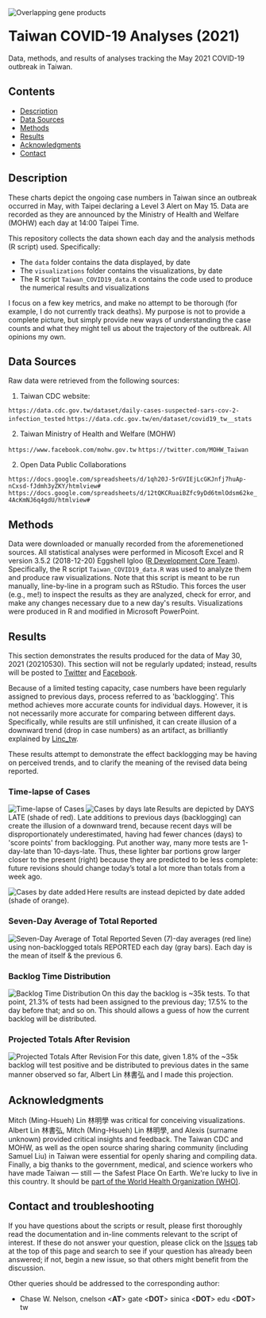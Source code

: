 <img src="https://github.com/chasewnelson/SARS-CoV-2-ORF3d/blob/master/images/cover_image.png?raw=true" title="Overlapping gene products" alt="Overlapping gene products" align="left" size="small">

# Taiwan COVID-19 Analyses (2021)
Data, methods, and results of analyses tracking the May 2021 COVID-19 outbreak in Taiwan.


## <a name="contents"></a>Contents

* [Description](#description)
* [Data Sources](#data-sources)
* [Methods](#methods)
* [Results](#results)
* [Acknowledgments](#acknowledgments)
* [Contact](#contact)


## <a name="description"></a>Description

These charts depict the ongoing case numbers in Taiwan since an outbreak occurred in May, with Taipei declaring a Level 3 Alert on May 15. Data are recorded as they are announced by the Ministry of Health and Welfare (MOHW) each day at 14:00 Taipei Time. 

This repository collects the data shown each day and the analysis methods (R script) used. Specifically:

* The `data` folder contains the data displayed, by date
* The `visualizations` folder contains the visualizations, by date
* The R script `Taiwan_COVID19_data.R` contains the code used to produce the numerical results and visualizations

I focus on a few key metrics, and make no attempt to be thorough (for example, I do not currently track deaths). My purpose is not to provide a complete picture, but simply provide new ways of understanding the case counts and what they might tell us about the trajectory of the outbreak. All opinions my own.


## <a name="data-sources"></a>Data Sources

Raw data were retrieved from the following sources:

1. Taiwan CDC website: 

`https://data.cdc.gov.tw/dataset/daily-cases-suspected-sars-cov-2-infection_tested`
`https://data.cdc.gov.tw/en/dataset/covid19_tw__stats`

2. Taiwan Ministry of Health and Welfare (MOHW)

`https://www.facebook.com/mohw.gov.tw`
`https://twitter.com/MOHW_Taiwan`

2. Open Data Public Collaborations

`https://docs.google.com/spreadsheets/d/1qh20J-5rGVIEjLcGKJnfj7huAp-nCxsd-fJdmh3yZKY/htmlview#`
`https://docs.google.com/spreadsheets/d/12tQKCRuaiBZfc9yDd6tmlOdsm62ke_4AcKmNJ6q4gdU/htmlview#`


## <a name="methods"></a>Methods

Data were downloaded or manually recorded from the aforemenetioned sources. All statistical analyses were performed in Micosoft Excel and R version 3.5.2 (2018-12-20) Eggshell Igloo (<a target="_blank" href="https://www.R-project.org/">R Development Core Team</a>). Specifically, the R script `Taiwan_COVID19_data.R` was used to analyze them and produce raw visualizations. Note that this script is meant to be run manually, line-by-line in a program such as RStudio. This forces the user (e.g., me!) to inspect the results as they are analyzed, check for error, and make any changes necessary due to a new day's results. Visualizations were produced in R and modified in Microsoft PowerPoint.

## <a name="results"></a>Results

This section demonstrates the results produced for the data of May 30, 2021 (20210530). This section will not be regularly updated; instead, results will be posted to <a target="_blank" href="https://twitter.com/chasewnelson">Twitter</a> and <a target="_blank" href="https://www.facebook.com/chasewnelson">Facebook</a>. 

Because of a limited testing capacity, case numbers have been regularly assigned to previous days, process referred to as 'backlogging'. This method achieves more accurate counts for individual days. However, it is not necessarily more accurate for comparing between different days. Specifically, while results are still unfinished, it can create illusion of a downward trend (drop in case numbers) as an artifact, as brilliantly explained by [Linc_tw](https://twitter.com/Linc_tw/status/1397207338059276297).

These results attempt to demonstrate the effect backlogging may be having on perceived trends, and to clarify the meaning of the revised data being reported.


### Time-lapse of Cases

<img src="https://github.com/chasewnelson/Taiwan-COVID-19-2021/blob/main/visualizations/time_lapse_20210529.gif?raw=true" title="Time-lapse of Cases" alt="Time-lapse of Cases" align="left" size="small">

<img src="https://github.com/chasewnelson/Taiwan-COVID-19-2021/blob/main/visualizations/cases_by_days_late_20210529.png?raw=true" title="Cases by days late" alt="Cases by days late" align="left" size="small">

Results are depicted by DAYS LATE (shade of red). Late additions to previous days (backlogging) can create the illusion of a downward trend, because recent days will be disproportionately underestimated, having had fewer chances (days) to 'score points' from backlogging. Put another way, many more tests are 1-day-late than 10-days-late. Thus, these lighter bar portions grow larger closer to the present (right) because they are predicted to be less complete: future revisions should change today’s total a lot more than totals from a week ago.

<img src="https://github.com/chasewnelson/Taiwan-COVID-19-2021/blob/main/visualizations/cases_by_date_added_20210529.png?raw=true" title="Cases by date added" alt="Cases by date added" align="left" size="small">

Here results are instead depicted by date added (shade of orange).


### Seven-Day Average of Total Reported

<img src="https://github.com/chasewnelson/Taiwan-COVID-19-2021/blob/main/visualizations/cases_reported_7dayWindow_20210529.png?raw=true" title="Seven-Day Average of Total Reported" alt="Seven-Day Average of Total Reported" align="left" size="small">

Seven (7)-day averages (red line) using non-backlogged totals REPORTED each day (gray bars). Each day is the mean of itself & the previous 6.


### Backlog Time Distribution

<img src="https://github.com/chasewnelson/Taiwan-COVID-19-2021/blob/main/visualizations/backlog_time_distribution_20210529.png?raw=true" title="Backlog Time Distribution" alt="Backlog Time Distribution" align="left" size="small">

On this day the backlog is ~35k tests. To that point, 21.3% of tests had been assigned to the previous day; 17.5% to the day before that; and so on. This should allows a guess of how the current backlog will be distributed.


### Projected Totals After Revision

<img src="https://github.com/chasewnelson/Taiwan-COVID-19-2021/blob/main/visualizations/projected_total_20210529.png?raw=true" title="Projected Totals After Revision" alt="Projected Totals After Revision" align="left" size="small">

For this date, given 1.8% of the ~35k backlog will test positive and be distributed to previous dates in the same manner observed so far, Albert Lin 林書弘 and I made this projection.


## <a name="acknowledgments"></a>Acknowledgments

Mitch (Ming-Hsueh) Lin 林明學 was critical for conceiving visualizations. Albert Lin 林書弘, Mitch (Ming-Hsueh) Lin 林明學, and Alexis (surname unknown) provided critical insights and feedback. The Taiwan CDC and MOHW, as well as the open source sharing sharing community (including Samuel Liu) in Taiwan were essential for openly sharing and compiling data. Finally, a big thanks to the government, medical, and science workers who have made Taiwan — still — the Safest Place On Earth. We're lucky to live in this country. It should be <a target="_blank" href="https://www.nature.com/articles/d41586-020-00693-2">part of the World Health Organization (WHO)</a>.


## <a name="contact"></a>Contact and troubleshooting

If you have questions about the scripts or result, please first thoroughly read the documentation and in-line comments relevant to the script of interest. If these do not answer your question, please click on the <a target="_blank" href="https://github.com/chasewnelson/SARS-CoV-2-ORF3d/issues">Issues</a> tab at the top of this page and search to see if your question has already been answered; if not, begin a new issue, so that others might benefit from the discussion.

Other queries should be addressed to the corresponding author: 

*  Chase W. Nelson, cnelson <**AT**> gate <**DOT**> sinica <**DOT**> edu <**DOT**> tw
